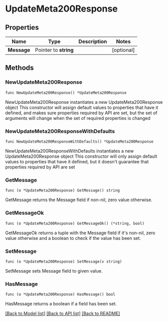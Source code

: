 # UpdateMeta200Response

## Properties

Name | Type | Description | Notes
------------ | ------------- | ------------- | -------------
**Message** | Pointer to **string** |  | [optional] 

## Methods

### NewUpdateMeta200Response

`func NewUpdateMeta200Response() *UpdateMeta200Response`

NewUpdateMeta200Response instantiates a new UpdateMeta200Response object
This constructor will assign default values to properties that have it defined,
and makes sure properties required by API are set, but the set of arguments
will change when the set of required properties is changed

### NewUpdateMeta200ResponseWithDefaults

`func NewUpdateMeta200ResponseWithDefaults() *UpdateMeta200Response`

NewUpdateMeta200ResponseWithDefaults instantiates a new UpdateMeta200Response object
This constructor will only assign default values to properties that have it defined,
but it doesn't guarantee that properties required by API are set

### GetMessage

`func (o *UpdateMeta200Response) GetMessage() string`

GetMessage returns the Message field if non-nil, zero value otherwise.

### GetMessageOk

`func (o *UpdateMeta200Response) GetMessageOk() (*string, bool)`

GetMessageOk returns a tuple with the Message field if it's non-nil, zero value otherwise
and a boolean to check if the value has been set.

### SetMessage

`func (o *UpdateMeta200Response) SetMessage(v string)`

SetMessage sets Message field to given value.

### HasMessage

`func (o *UpdateMeta200Response) HasMessage() bool`

HasMessage returns a boolean if a field has been set.


[[Back to Model list]](../README.md#documentation-for-models) [[Back to API list]](../README.md#documentation-for-api-endpoints) [[Back to README]](../README.md)


